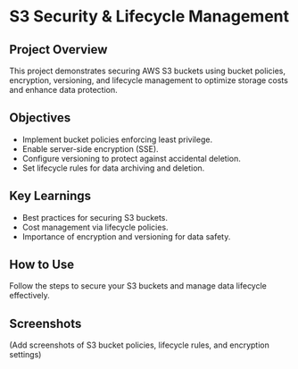 # S3 Security & Lifecycle Management

## Project Overview
This project demonstrates securing AWS S3 buckets using bucket policies, encryption, versioning, and lifecycle management to optimize storage costs and enhance data protection.

## Objectives
- Implement bucket policies enforcing least privilege.
- Enable server-side encryption (SSE).
- Configure versioning to protect against accidental deletion.
- Set lifecycle rules for data archiving and deletion.

## Key Learnings
- Best practices for securing S3 buckets.
- Cost management via lifecycle policies.
- Importance of encryption and versioning for data safety.

## How to Use
Follow the steps to secure your S3 buckets and manage data lifecycle effectively.

## Screenshots
(Add screenshots of S3 bucket policies, lifecycle rules, and encryption settings)
